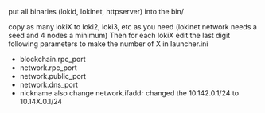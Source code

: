 put all binaries (lokid, lokinet, httpserver) into the bin/

copy as many lokiX to loki2, loki3, etc as you need (lokinet network needs a seed and 4 nodes a minimum)
Then for each lokiX edit the last digit following parameters to make the number of X in launcher.ini
- blockchain.rpc_port
- network.rpc_port
- network.public_port
- network.dns_port
- nickname
also change network.ifaddr changed the 10.142.0.1/24 to 10.14X.0.1/24
